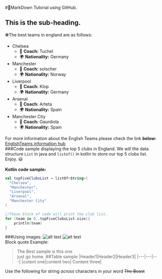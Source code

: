 #📖MarkDown Tutorial using GitHub.
## This is the sub-heading.
⚽The best teams in england are as follows:
* Chelsea
    * 🏅 **Coach:** Tuchel
    * 🌍 **Nationality:** Germany
* Manchester
  * 🏅 **Coach:**  solscher
  * 🌍 **Nationality:** Norway
* Liverpool
    * 🏅 **Coach:** Klop
    * 🌍 **Nationality:** Germany
* Arsenal
    * 🏅 **Coach:** Arteta
    * 🌍 **Nationality:** Spain
* Manchester City
    * 🏅 **Coach:** Gaurdiola
    * 🌍 **Nationality:** Spain

For more information about the English Teams please check the link **below:** <br>
[EnglishTeams information hub](https://www.premierleague.com/) <br>
###Code sample displaying the top 5 clubs in England.
We will the data structure `List` in java and `listof()` in kotlin
to store our top 5 clubs list. Enjoy. 😃
<br>
<br>
**Kotlin code sample:**
```kotlin
val topFiveClubsList = listOf<String>(
  "Chelsea",
  "Manchester",
  "Liverpool",
  "Arsenal",
  "Manchester City"
)

//These block of code will print the club list.
for (team in 0..topFiveClubsList.size){
    println(team)
}
```
###Using images:
![alt text](https://picsum.photos/id/1/100/100)
![alt text](https://picsum.photos/id/1/100/100)
<br>
Block quote Example:
> The Best sample is this one <br> just go home.
##Table sample
|Header1|Header2|Header3|
|---|---|---|
|cotent one|content two| Content three|

Use the following for string *across* characters in your word ~~The Beast~~


